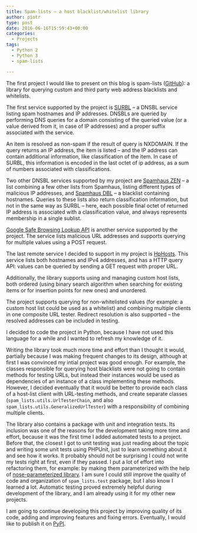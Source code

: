 ```yaml
---
title: Spam-lists – a host blacklist/whitelist library
author: piotr
type: post
date: 2016-06-16T15:59:43+00:00
categories:
  - Projects
tags:
  - Python 2
  - Python 3
  - spam-lists

---
```

The first project I would like to present on this blog is spam-lists ([GitHub][1]): a library for querying custom and third party web address blacklists and whitelists.
  
<!--more-->

The first service supported by the project is [SURBL][2] &#8211; a DNSBL service listing spam hostnames and IP addresses. DNSBLs are queried by performing DNS queries for a domain consisting of the queried value (or a value derived from it, in case of IP addresses) and a proper suffix associated with the service.

An item is resolved as non-spam if the result of query is NXDOMAIN. If the query returns an IP address, the item is listed &#8211; and the IP address can contain additional information, like classification of the item. In case of SURBL, this information is encoded in the last octet of ip address, as a sum of numbers associated with classifications.

Two other DNSBL services supported by my project are [Spamhaus ZEN][3] &#8211; a list combining a few other lists from Spamhaus, listing different types of malicious IP addresses, and [Spamhaus DBL][4] &#8211; a blacklist containing hostnames. Queries to these lists also return classification information, but not in the same way as SURBL &#8211; here, each possible final octet of returned IP address is associated with a classification value, and always represents membership in a single sublist.

[Google Safe Browsing Lookup API][5] is another service supported by the project. The service lists malicious URL addresses and supports querying for multiple values using a POST request.

The last remote service I decided to support in my project is [HpHosts][6]. This service lists both hostnames and IPv4 addresses, and has a HTTP query API: values can be queried by sending a GET request with proper URL.

Additionally, the library supports using and managing custom host lists, both ordered (using binary search algorithm when searching for existing items or for insertion points for new ones) and unordered.

The project supports querying for non-whitelisted values (for example: a custom host list could be used as a whitelist) and combining multiple clients in one composite URL tester. Redirect resolution is also supported &#8211; the resolved addresses can be included in testing.

I decided to code the project in Python, because I have not used this language for a while and I wanted to refresh my knowledge of it.

Writing the library took much more time and effort than I thought it would, partially because I was making frequent changes to its design, although at first I was convinced my intial project was good enough. For example, the classes responsible for querying host blacklists were not going to contain methods for testing URLs, but instead their instances would be used as dependencies of an instance of a class implementing these methods. However, I decided eventually that it would be better to provide each class of a host-list client with URL-testing methods, and create separate classes (`spam_lists.utils.UrlTesterChain`, and also `spam_lists.utils.GeneralizedUrlTester`) with a responsibility of combining multiple clients.

The library also contains a package with unit and integration tests. Its inclusion was one of the reasons for the development taking more time and effort, because it was the first time I added automated tests to a project. Before that, the closest I got to unit testing was just reading about the topic and writing some unit tests using PHPUnit, just to learn something about it and see how it works. It probably should not be surprising I could not write my tests right at first, even if they passed. I put a lot of effort into refactoring them, for example: by making them parameterized with the help of [nose-parameterized library][7]. I am sure I could still improve the quality of code and organization of `spam_lists.test` package, but I also know I learned a lot. Automatic testing proved extremely helpful during development of the library, and I am already using it for my other new projects.

I am going to continue developing this project by improving quality of its code, adding and improving features and fixing errors. Eventually, I would like to publish it on [PyPI][8].

 [1]: https://github.com/piotr-rusin/spam-lists
 [2]: http://www.surbl.org/
 [3]: https://www.spamhaus.org/zen/
 [4]: https://www.spamhaus.org/dbl/
 [5]: https://developers.google.com/safe-browsing/v3/lookup-guide
 [6]: http://www.hosts-file.net/
 [7]: https://pypi.python.org/pypi/nose-parameterized/
 [8]: https://pypi.python.org/pypi